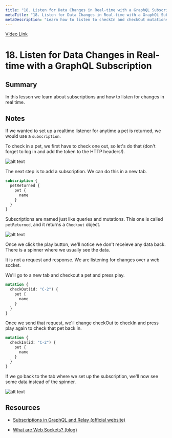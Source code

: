 ```yaml
---
title: "18. Listen for Data Changes in Real-time with a GraphQL Subscription"
metaTitle: "18. Listen for Data Changes in Real-time with a GraphQL Subscription"
metaDescription: "Learn how to listen to checkIn and checkOut mutations in real time."
---
```


[Video Link](https://egghead.io/lessons/graphql-listen-for-data-changes-in-real-time-with-a-graphql-subscription)

# 18. Listen for Data Changes in Real-time with a GraphQL Subscription

## Summary

In this lesson we learn about subscriptions and how to listen for changes in real time.

## Notes

If we wanted to set up a realtime listener for anytime a pet is returned, we would use a `subscription`.

To check in a pet, we first have to check one out, so let's do that (don't forget to log in and add the token to the HTTP headers!).

![alt text](https://i.ibb.co/j4209kV/scrnli-1-27-2020-10-16-20-AM.png)

The next step is to add a subscription. We can do this in a new tab.

```graphql
subscription {
  petReturned {
    pet {
      name
    }
  }
}
```

Subscriptions are named just like queries and mutations. This one is called `petReturned`, and it returns a `Checkout` object.

![alt text](https://i.ibb.co/xDzcBR1/scrnli-1-27-2020-10-21-42-AM.png)

Once we click the play button, we'll notice we don't receieve any data back. There is a spinner where we usually see the data.

It is not a request and response. We are listening for changes over a web socket.

We'll go to a new tab and checkout a pet and press play.

```graphql
mutation {
  checkOut(id: "C-2") {
    pet {
      name
    }
  }
}
```

Once we send that request, we'll change checkOut to checkIn and press play again to check that pet back in.

```graphql
mutation {
  checkIn(id: "C-2") {
    pet {
      name
    }
  }
}
```

If we go back to the tab where we set up the subscription, we'll now see some data instead of the spinner.

![alt text](https://i.ibb.co/P94SzB3/scrnli-1-27-2020-10-38-18-AM.png)

## Resources

- [Subscriptions in GraphQL and Relay (official website)](https://graphql.org/blog/subscriptions-in-graphql-and-relay/)

- [What are Web Sockets? (blog)](https://medium.com/@dominik.t/what-are-web-sockets-what-about-rest-apis-b9c15fd72aac)
